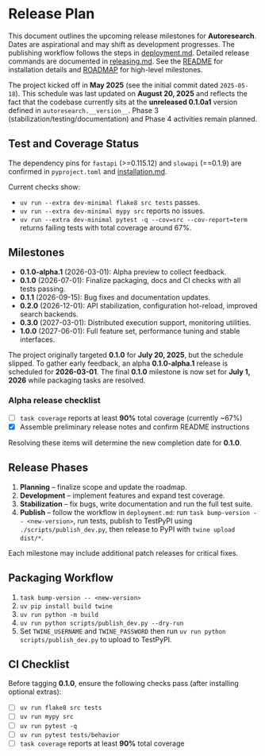 # Release Plan

This document outlines the upcoming release milestones for **Autoresearch**.
Dates are aspirational and may shift as development progresses. The publishing
workflow follows the steps in [deployment.md](deployment.md). Detailed release
commands are documented in [releasing.md](releasing.md). See the
[README](../README.md) for installation details and [ROADMAP](../ROADMAP.md) for
high-level milestones.

The project kicked off in **May 2025** (see the initial commit dated
`2025-05-18`). This schedule was last updated on **August 20, 2025** and
reflects the fact that the codebase currently sits at the **unreleased 0.1.0a1**
version defined in `autoresearch.__version__`. Phase 3
(stabilization/testing/documentation) and Phase 4 activities remain planned.

## Test and Coverage Status

The dependency pins for `fastapi` (>=0.115.12) and `slowapi` (==0.1.9) are
confirmed in `pyproject.toml` and [installation.md](installation.md).

Current checks show:

- `uv run --extra dev-minimal flake8 src tests` passes.
- `uv run --extra dev-minimal mypy src` reports no issues.
- `uv run --extra dev-minimal pytest -q --cov=src --cov-report=term`
  returns failing tests with total coverage around 67%.

## Milestones

- **0.1.0-alpha.1** (2026-03-01): Alpha preview to collect feedback.
- **0.1.0** (2026-07-01): Finalize packaging, docs and CI checks with all
  tests passing.
- **0.1.1** (2026-09-15): Bug fixes and documentation updates.
- **0.2.0** (2026-12-01): API stabilization, configuration hot-reload,
  improved search backends.
- **0.3.0** (2027-03-01): Distributed execution support, monitoring utilities.
- **1.0.0** (2027-06-01): Full feature set, performance tuning and stable
  interfaces.

The project originally targeted **0.1.0** for **July 20, 2025**, but the
schedule slipped. To gather early feedback, an alpha **0.1.0-alpha.1**
release is scheduled for **2026-03-01**. The final **0.1.0** milestone is
now set for **July 1, 2026** while packaging tasks are resolved.

### Alpha release checklist

- [ ] `task coverage` reports at least **90%** total coverage (currently ~67%)
- [x] Assemble preliminary release notes and confirm README instructions

Resolving these items will determine the new completion date for **0.1.0**.

## Release Phases

1. **Planning** – finalize scope and update the roadmap.
2. **Development** – implement features and expand test coverage.
3. **Stabilization** – fix bugs, write documentation and run the full test
   suite.
4. **Publish** – follow the workflow in `deployment.md`: run
   `task bump-version -- <new-version>`, run tests, publish to TestPyPI using
   `./scripts/publish_dev.py`, then release to PyPI with `twine upload dist/*`.

Each milestone may include additional patch releases for critical fixes.

## Packaging Workflow

1. `task bump-version -- <new-version>`
2. `uv pip install build twine`
3. `uv run python -m build`
4. `uv run python scripts/publish_dev.py --dry-run`
5. Set `TWINE_USERNAME` and `TWINE_PASSWORD` then run
   `uv run python scripts/publish_dev.py` to upload to TestPyPI.

## CI Checklist

Before tagging **0.1.0**, ensure the following checks pass (after installing
optional extras):

- [ ] `uv run flake8 src tests`
- [ ] `uv run mypy src`
- [ ] `uv run pytest -q`
- [ ] `uv run pytest tests/behavior`
- [ ] `task coverage` reports at least **90%** total coverage

